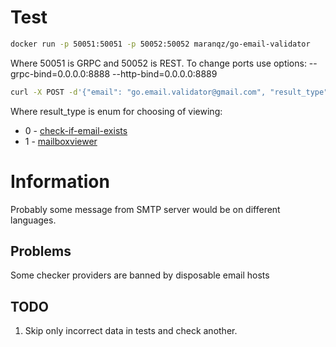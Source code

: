 # Test

```bash
docker run -p 50051:50051 -p 50052:50052 maranqz/go-email-validator
```

Where 50051 is GRPC and 50052 is REST.
To change ports use options:
    --grpc-bind=0.0.0.0:8888
    --http-bind=0.0.0.0:8889

```bash
curl -X POST -d'{"email": "go.email.validator@gmail.com", "result_type": 0}' http://localhost:50052/v1/validation/single
```

Where result_type is enum for choosing of viewing:
* 0 - [check-if-email-exists](https://github.com/amaurymartiny/check-if-email-exists)
* 1 - [mailboxviewer](https://www.mailboxvalidator.com/api-single-validation)

# Information

Probably some message from SMTP server would be on different languages.

## Problems

Some checker providers are banned by disposable email hosts  


## TODO

1. Skip only incorrect data in tests and check another. 